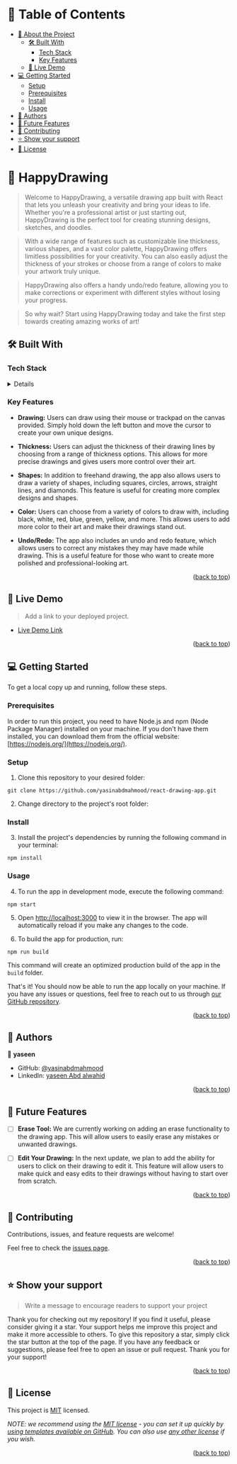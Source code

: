 <a name="readme-top"></a>

<!--
HOW TO USE:
This is an example of how you may give instructions on setting up your project locally.

Modify this file to match your project and remove sections that don't apply.

REQUIRED SECTIONS:
- Table of Contents
- About the Project
  - Built With
  - Live Demo
- Getting Started
- Authors
- Future Features
- Contributing
- Show your support
- Acknowledgements
- License

OPTIONAL SECTIONS:
- FAQ

After you're finished please remove all the comments and instructions!
-->

<div align="center">
  <!-- You are encouraged to replace this logo with your own! Otherwise you can also remove it. -->

</div>

<!-- TABLE OF CONTENTS -->

# 📗 Table of Contents

- [📖 About the Project](#about-project)
  - [🛠 Built With](#built-with)
    - [Tech Stack](#tech-stack)
    - [Key Features](#key-features)
  - [🚀 Live Demo](#live-demo)
- [💻 Getting Started](#getting-started)
  - [Setup](#setup)
  - [Prerequisites](#prerequisites)
  - [Install](#install)
  - [Usage](#usage)
- [👥 Authors](#authors)
- [🔭 Future Features](#future-features)
- [🤝 Contributing](#contributing)
- [⭐️ Show your support](#support)
- [📝 License](#license)

<!-- PROJECT DESCRIPTION -->

# 📖 HappyDrawing  <a name="about-project"></a>

> Welcome to HappyDrawing, a versatile drawing app built with React that lets you unleash your creativity and bring your ideas to life. Whether you're a professional artist or just starting out, HappyDrawing is the perfect tool for creating stunning designs, sketches, and doodles.

> With a wide range of features such as customizable line thickness, various shapes, and a vast color palette, HappyDrawing offers limitless possibilities for your creativity. You can also easily adjust the thickness of your strokes or choose from a range of colors to make your artwork truly unique.

> HappyDrawing also offers a handy undo/redo feature, allowing you to make corrections or experiment with different styles without losing your progress.

> So why wait? Start using HappyDrawing today and take the first step towards creating amazing works of art!



## 🛠 Built With <a name="built-with"></a>

### Tech Stack <a name="tech-stack"></a>

<details>
 
  <ul>
    <li><a href="https://reactjs.org/">React.js</a></li>
    <li><a href="https://redux.js.org/">Redux</a></li>
    <li><a href="https://sass-lang.com/">Sass</a></li>
  </ul>
</details>




<!-- Features -->

### Key Features <a name="key-features"></a>


- **Drawing:** Users can draw using their mouse or trackpad on the canvas provided. Simply hold down the left button and move the cursor to create your own unique designs.

- **Thickness:** Users can adjust the thickness of their drawing lines by choosing from a range of thickness options. This allows for more precise drawings and gives users more control over their art.

- **Shapes:** In addition to freehand drawing, the app also allows users to draw a variety of shapes, including squares, circles, arrows, straight lines, and diamonds. This feature is useful for creating more complex designs and shapes.

- **Color:** Users can choose from a variety of colors to draw with, including black, white, red, blue, green, yellow, and more. This allows users to add more color to their art and make their drawings stand out.

- **Undo/Redo:** The app also includes an undo and redo feature, which allows users to correct any mistakes they may have made while drawing. This is a useful feature for those who want to create more polished and professional-looking art.


<p align="right">(<a href="#readme-top">back to top</a>)</p>

<!-- LIVE DEMO -->

## 🚀 Live Demo <a name="live-demo"></a>

> Add a link to your deployed project.

- [Live Demo Link](https://happydrawing.netlify.app/)

<p align="right">(<a href="#readme-top">back to top</a>)</p>

<!-- GETTING STARTED -->

## 💻 Getting Started <a name="getting-started"></a>


To get a local copy up and running, follow these steps.

### Prerequisites

In order to run this project, you need to have Node.js and npm (Node Package Manager) installed on your machine. If you don't have them installed, you can download them from the official website: [https://nodejs.org/](https://nodejs.org/).

### Setup

1. Clone this repository to your desired folder:

```git clone https://github.com/yasinabdmahmood/react-drawing-app.git```

2. Change directory to the project's root folder:


### Install

3. Install the project's dependencies by running the following command in your terminal:

```npm install```

### Usage

4. To run the app in development mode, execute the following command:

```npm start```


5. Open [http://localhost:3000](http://localhost:3000) to view it in the browser. The app will automatically reload if you make any changes to the code.

6. To build the app for production, run:

```npm run build```

This command will create an optimized production build of the app in the `build` folder.

That's it! You should now be able to run the app locally on your machine. If you have any issues or questions, feel free to reach out to us through [our GitHub repository](https://github.com/[username]/[repository-name]/issues).




<p align="right">(<a href="#readme-top">back to top</a>)</p>

<!-- AUTHORS -->

## 👥 Authors <a name="authors"></a>

👤 **yaseen**

- GitHub: [@yasinabdmahmood](https://github.com/yasinabdmahmood)
- LinkedIn: [yaseen Abd alwahid](https://www.linkedin.com/in/yaseen-abdalwahid/)

<p align="right">(<a href="#readme-top">back to top</a>)</p>

<!-- FUTURE FEATURES -->

## 🔭 Future Features <a name="future-features"></a>


- [ ] **Erase Tool:** We are currently working on adding an erase functionality to the drawing app. This will allow users to easily erase any mistakes or unwanted drawings.
- [ ] **Edit Your Drawing:**  In the next update, we plan to add the ability for users to click on their drawing to edit it. This feature will allow users to make quick and easy edits to their drawings without having to start over from scratch.


<p align="right">(<a href="#readme-top">back to top</a>)</p>

<!-- CONTRIBUTING -->

## 🤝 Contributing <a name="contributing"></a>

Contributions, issues, and feature requests are welcome!

Feel free to check the [issues page](../../issues/).

<p align="right">(<a href="#readme-top">back to top</a>)</p>

<!-- SUPPORT -->

## ⭐️ Show your support <a name="support"></a>

> Write a message to encourage readers to support your project

Thank you for checking out my repository! If you find it useful, please consider giving it a star. Your support helps me improve this project and make it more accessible to others. To give this repository a star, simply click the star button at the top of the page. If you have any feedback or suggestions, please feel free to open an issue or pull request. Thank you for your support!

<p align="right">(<a href="#readme-top">back to top</a>)</p>



<!-- LICENSE -->

## 📝 License <a name="license"></a>

This project is [MIT](./LICENSE) licensed.

_NOTE: we recommend using the [MIT license](https://choosealicense.com/licenses/mit/) - you can set it up quickly by [using templates available on GitHub](https://docs.github.com/en/communities/setting-up-your-project-for-healthy-contributions/adding-a-license-to-a-repository). You can also use [any other license](https://choosealicense.com/licenses/) if you wish._

<p align="right">(<a href="#readme-top">back to top</a>)</p>
